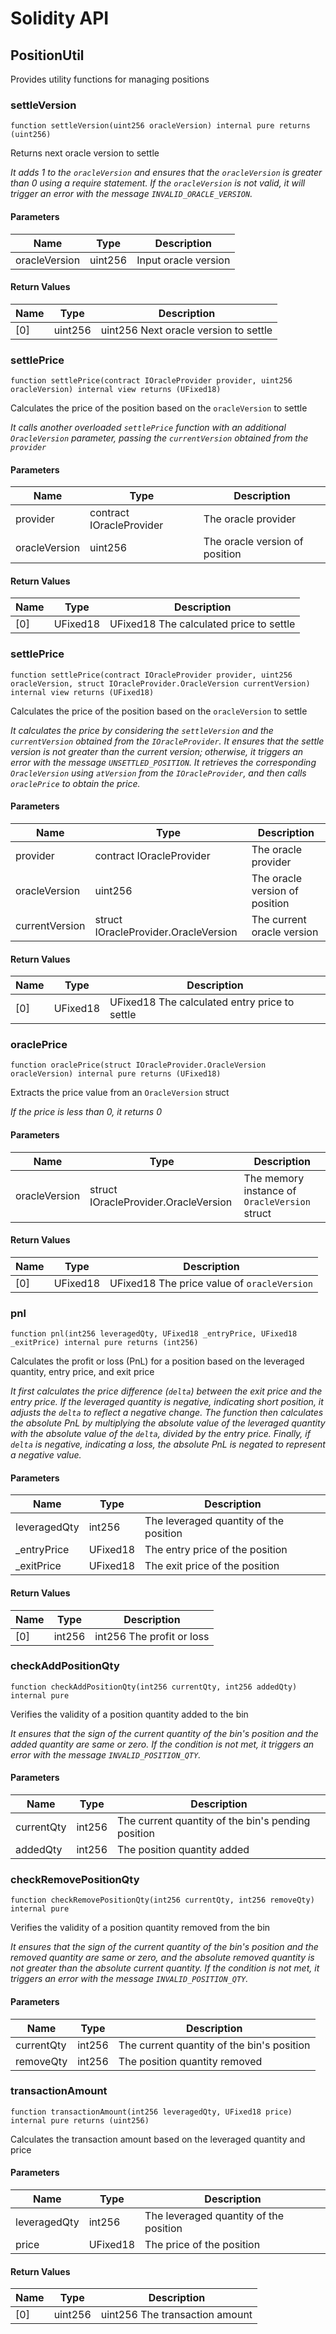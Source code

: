 # Solidity API

## PositionUtil

Provides utility functions for managing positions

### settleVersion

```solidity
function settleVersion(uint256 oracleVersion) internal pure returns (uint256)
```

Returns next oracle version to settle

_It adds 1 to the `oracleVersion`
     and ensures that the `oracleVersion` is greater than 0 using a require statement.
     If the `oracleVersion` is not valid,
     it will trigger an error with the message `INVALID_ORACLE_VERSION`._

#### Parameters

| Name | Type | Description |
| ---- | ---- | ----------- |
| oracleVersion | uint256 | Input oracle version |

#### Return Values

| Name | Type | Description |
| ---- | ---- | ----------- |
| [0] | uint256 | uint256 Next oracle version to settle |

### settlePrice

```solidity
function settlePrice(contract IOracleProvider provider, uint256 oracleVersion) internal view returns (UFixed18)
```

Calculates the price of the position based on the `oracleVersion` to settle

_It calls another overloaded `settlePrice` function
     with an additional `OracleVersion` parameter,
     passing the `currentVersion` obtained from the `provider`_

#### Parameters

| Name | Type | Description |
| ---- | ---- | ----------- |
| provider | contract IOracleProvider | The oracle provider |
| oracleVersion | uint256 | The oracle version of position |

#### Return Values

| Name | Type | Description |
| ---- | ---- | ----------- |
| [0] | UFixed18 | UFixed18 The calculated price to settle |

### settlePrice

```solidity
function settlePrice(contract IOracleProvider provider, uint256 oracleVersion, struct IOracleProvider.OracleVersion currentVersion) internal view returns (UFixed18)
```

Calculates the price of the position based on the `oracleVersion` to settle

_It calculates the price by considering the `settleVersion`
     and the `currentVersion` obtained from the `IOracleProvider`.
     It ensures that the settle version is not greater than the current version;
     otherwise, it triggers an error with the message `UNSETTLED_POSITION`.
     It retrieves the corresponding `OracleVersion` using `atVersion` from the `IOracleProvider`,
     and then calls `oraclePrice` to obtain the price._

#### Parameters

| Name | Type | Description |
| ---- | ---- | ----------- |
| provider | contract IOracleProvider | The oracle provider |
| oracleVersion | uint256 | The oracle version of position |
| currentVersion | struct IOracleProvider.OracleVersion | The current oracle version |

#### Return Values

| Name | Type | Description |
| ---- | ---- | ----------- |
| [0] | UFixed18 | UFixed18 The calculated entry price to settle |

### oraclePrice

```solidity
function oraclePrice(struct IOracleProvider.OracleVersion oracleVersion) internal pure returns (UFixed18)
```

Extracts the price value from an `OracleVersion` struct

_If the price is less than 0, it returns 0_

#### Parameters

| Name | Type | Description |
| ---- | ---- | ----------- |
| oracleVersion | struct IOracleProvider.OracleVersion | The memory instance of `OracleVersion` struct |

#### Return Values

| Name | Type | Description |
| ---- | ---- | ----------- |
| [0] | UFixed18 | UFixed18 The price value of `oracleVersion` |

### pnl

```solidity
function pnl(int256 leveragedQty, UFixed18 _entryPrice, UFixed18 _exitPrice) internal pure returns (int256)
```

Calculates the profit or loss (PnL) for a position
        based on the leveraged quantity, entry price, and exit price

_It first calculates the price difference (`delta`) between the exit price and the entry price.
     If the leveraged quantity is negative, indicating short position,
     it adjusts the `delta` to reflect a negative change.
     The function then calculates the absolute PnL
     by multiplying the absolute value of the leveraged quantity
     with the absolute value of the `delta`, divided by the entry price.
     Finally, if `delta` is negative, indicating a loss,
     the absolute PnL is negated to represent a negative value._

#### Parameters

| Name | Type | Description |
| ---- | ---- | ----------- |
| leveragedQty | int256 | The leveraged quantity of the position |
| _entryPrice | UFixed18 | The entry price of the position |
| _exitPrice | UFixed18 | The exit price of the position |

#### Return Values

| Name | Type | Description |
| ---- | ---- | ----------- |
| [0] | int256 | int256 The profit or loss |

### checkAddPositionQty

```solidity
function checkAddPositionQty(int256 currentQty, int256 addedQty) internal pure
```

Verifies the validity of a position quantity added to the bin

_It ensures that the sign of the current quantity of the bin's position
     and the added quantity are same or zero.
     If the condition is not met, it triggers an error with the message `INVALID_POSITION_QTY`._

#### Parameters

| Name | Type | Description |
| ---- | ---- | ----------- |
| currentQty | int256 | The current quantity of the bin's pending position |
| addedQty | int256 | The position quantity added |

### checkRemovePositionQty

```solidity
function checkRemovePositionQty(int256 currentQty, int256 removeQty) internal pure
```

Verifies the validity of a position quantity removed from the bin

_It ensures that the sign of the current quantity of the bin's position
     and the removed quantity are same or zero,
     and the absolute removed quantity is not greater than the absolute current quantity.
     If the condition is not met, it triggers an error with the message `INVALID_POSITION_QTY`._

#### Parameters

| Name | Type | Description |
| ---- | ---- | ----------- |
| currentQty | int256 | The current quantity of the bin's position |
| removeQty | int256 | The position quantity removed |

### transactionAmount

```solidity
function transactionAmount(int256 leveragedQty, UFixed18 price) internal pure returns (uint256)
```

Calculates the transaction amount based on the leveraged quantity and price

#### Parameters

| Name | Type | Description |
| ---- | ---- | ----------- |
| leveragedQty | int256 | The leveraged quantity of the position |
| price | UFixed18 | The price of the position |

#### Return Values

| Name | Type | Description |
| ---- | ---- | ----------- |
| [0] | uint256 | uint256 The transaction amount |

